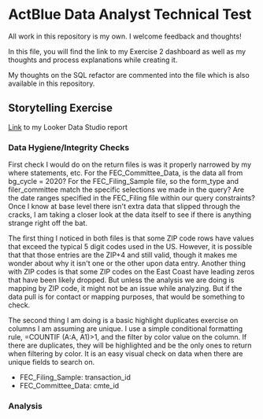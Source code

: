 # ActBlue Data Analyst Technical Test
All work in this repository is my own. I welcome feedback and thoughts! 

In this file, you will find the link to my Exercise 2 dashboard as well as my thoughts and process explanations while creating it. 

My thoughts on the SQL refactor are commented into the file which is also available in this repository.

## Storytelling Exercise
[Link](https://lookerstudio.google.com/reporting/ac3466ca-6c5a-4395-a13e-d5399bb97c60 "Exercise 2 Dashboard") to my Looker Data Studio report

### Data Hygiene/Integrity Checks
First check I would do on the return files is was it properly narrowed by my where statements, etc. For the FEC_Committee_Data, is the data all from bg_cycle = 2020? For the FEC_Filing_Sample file, so the form_type and filer_committee match the specific selections we made in the query? Are the date ranges specified in the FEC_Filing file within our query constraints? Once I know at base level there isn't extra data that slipped through the cracks, I am taking a closer look at the data itself to see if there is anything strange right off the bat.

The first thing I noticed in both files is that some ZIP code rows have values that exceed the typical 5 digit codes used in the US. However, it is possible that that those entries are the ZIP+4 and still valid, though it makes me wonder about why it isn't one or the other upon data entry. Another thing with ZIP codes is that some ZIP codes on the East Coast have leading zeros that have been likely dropped. But unless the analysis we are doing is mapping by ZIP code, it might not be an issue while analyzing. But if the data pull is for contact or mapping purposes, that would be something to check. 

The second thing I am doing is a basic highlight duplicates exercise on columns I am assuming are unique. I use a simple conditional formatting rule, =COUNTIF (A:A, A1)>1, and the filter by color value on the column. If there are duplicates, they will be highlighted and be the only ones to return when filtering by color. It is an easy visual check on data when there are unique fields to search on.
   
* FEC_Filing_Sample: transaction_id
* FEC_Committee_Data: cmte_id

### Analysis
